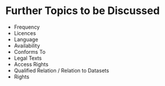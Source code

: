 # Further Topics to be Discussed
  
* Frequency
* Licences
* Language
* Availability
* Conforms To
* Legal Texts
* Access Rights
* Qualified Relation / Relation to Datasets
* Rights